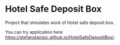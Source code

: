 # Hotel Safe Deposit Box

Project that simulates work of Hotel safe deposit box.

You can try application here https://stefanstanisic.github.io/HotelSafeDepositBox/.
